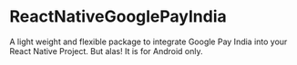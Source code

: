 # ReactNativeGooglePayIndia
A light weight and flexible package to integrate Google Pay India into your React Native Project. But alas! It is for Android only.
